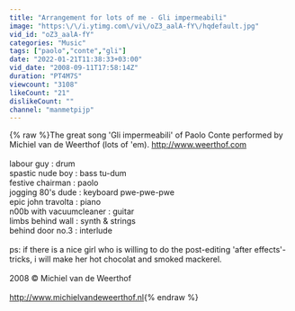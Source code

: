 ```yaml
---
title: "Arrangement for lots of me - Gli impermeabili"
image: "https:\/\/i.ytimg.com\/vi\/oZ3_aalA-fY\/hqdefault.jpg"
vid_id: "oZ3_aalA-fY"
categories: "Music"
tags: ["paolo","conte","gli"]
date: "2022-01-21T11:38:33+03:00"
vid_date: "2008-09-11T17:58:14Z"
duration: "PT4M7S"
viewcount: "3108"
likeCount: "21"
dislikeCount: ""
channel: "manmetpijp"
---
```

{% raw %}The great song 'Gli impermeabili' of Paolo Conte performed by Michiel van de Weerthof (lots of 'em). <a rel="nofollow" target="blank" href="http://www.weerthof.com">http://www.weerthof.com</a><br /><br />labour guy : drum<br />spastic nude boy : bass tu-dum<br />festive chairman : paolo<br />jogging 80's dude : keyboard pwe-pwe-pwe<br />epic john travolta : piano<br />n00b with vacuumcleaner : guitar<br />limbs behind wall : synth &amp; strings<br />behind door no.3 : interlude<br /><br />ps: if there is a nice girl who is willing to do the post-editing 'after effects'-tricks, i will make her hot chocolat and smoked mackerel.<br /><br /> 2008 © Michiel van de Weerthof<br /><br /><a rel="nofollow" target="blank" href="http://www.michielvandeweerthof.nl">http://www.michielvandeweerthof.nl</a>{% endraw %}
